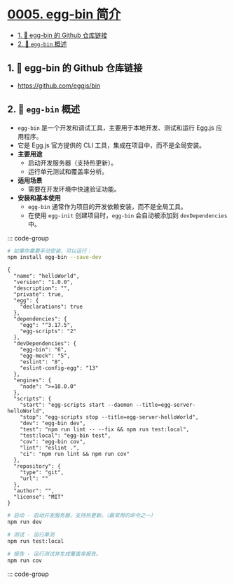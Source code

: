 # [0005. egg-bin 简介](https://github.com/Tdahuyou/TNotes.egg/tree/main/notes/0005.%20egg-bin%20%E7%AE%80%E4%BB%8B)

<!-- region:toc -->

- [1. 🔗 egg-bin 的 Github 仓库链接](#1--egg-bin-的-github-仓库链接)
- [2. 📒 `egg-bin` 概述](#2--egg-bin-概述)

<!-- endregion:toc -->

## 1. 🔗 egg-bin 的 Github 仓库链接

- https://github.com/eggjs/bin

## 2. 📒 `egg-bin` 概述

- `egg-bin` 是一个开发和调试工具，主要用于本地开发、测试和运行 Egg.js 应用程序。
- 它是 Egg.js 官方提供的 CLI 工具，集成在项目中，而不是全局安装。
- **主要用途**
  - 启动开发服务器（支持热更新）。
  - 运行单元测试和覆盖率分析。
- **适用场景**
  - 需要在开发环境中快速验证功能。
- **安装和基本使用**
  - `egg-bin` 通常作为项目的开发依赖安装，而不是全局工具。
  - 在使用 `egg-init` 创建项目时，`egg-bin` 会自动被添加到 `devDependencies` 中。

::: code-group

```bash [安装]
# 如果你需要手动安装，可以运行：
npm install egg-bin --save-dev
```

```json{25,27-28} [package.json]
{
  "name": "helloWorld",
  "version": "1.0.0",
  "description": "",
  "private": true,
  "egg": {
    "declarations": true
  },
  "dependencies": {
    "egg": "^3.17.5",
    "egg-scripts": "2"
  },
  "devDependencies": {
    "egg-bin": "6",
    "egg-mock": "5",
    "eslint": "8",
    "eslint-config-egg": "13"
  },
  "engines": {
    "node": ">=18.0.0"
  },
  "scripts": {
    "start": "egg-scripts start --daemon --title=egg-server-helloWorld",
    "stop": "egg-scripts stop --title=egg-server-helloWorld",
    "dev": "egg-bin dev",
    "test": "npm run lint -- --fix && npm run test:local",
    "test:local": "egg-bin test",
    "cov": "egg-bin cov",
    "lint": "eslint .",
    "ci": "npm run lint && npm run cov"
  },
  "repository": {
    "type": "git",
    "url": ""
  },
  "author": "",
  "license": "MIT"
}
```

```bash [命令解释]
# 启动 - 启动开发服务器，支持热更新。（最常用的命令之一）
npm run dev

# 测试 - 运行单测
npm run test:local

# 报告 - 运行测试并生成覆盖率报告。
npm run cov
```

::: code-group
